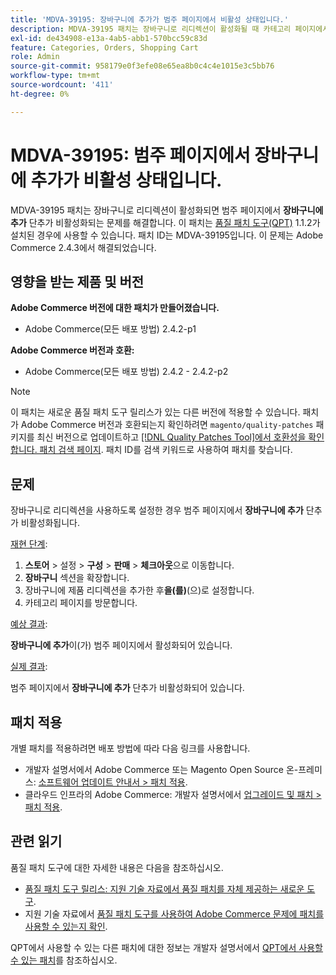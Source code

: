 ```yaml
---
title: 'MDVA-39195: 장바구니에 추가가 범주 페이지에서 비활성 상태입니다.'
description: MDVA-39195 패치는 장바구니로 리디렉션이 활성화될 때 카테고리 페이지에서 **장바구니에 추가** 단추가 비활성화되는 문제를 해결합니다. 이 패치는 [Quality Patches Tool (QPT)](/help/announcements/adobe-commerce-announcements/magento-quality-patches-released-new-tool-to-self-serve-quality-patches.md) 1.1.2가 설치된 경우 사용할 수 있습니다. 패치 ID는 MDVA-39195입니다. 이 문제는 Adobe Commerce 2.4.3에서 해결되었습니다.
exl-id: de434908-e13a-4ab5-abb1-570bcc59c83d
feature: Categories, Orders, Shopping Cart
role: Admin
source-git-commit: 958179e0f3efe08e65ea8b0c4c4e1015e3c5bb76
workflow-type: tm+mt
source-wordcount: '411'
ht-degree: 0%

---
```


# MDVA-39195: 범주 페이지에서 장바구니에 추가가 비활성 상태입니다.

MDVA-39195 패치는 장바구니로 리디렉션이 활성화되면 범주 페이지에서 **장바구니에 추가** 단추가 비활성화되는 문제를 해결합니다. 이 패치는 [품질 패치 도구(QPT)](/help/announcements/adobe-commerce-announcements/magento-quality-patches-released-new-tool-to-self-serve-quality-patches.md) 1.1.2가 설치된 경우에 사용할 수 있습니다. 패치 ID는 MDVA-39195입니다. 이 문제는 Adobe Commerce 2.4.3에서 해결되었습니다.

## 영향을 받는 제품 및 버전

**Adobe Commerce 버전에 대한 패치가 만들어졌습니다.**

* Adobe Commerce(모든 배포 방법) 2.4.2-p1

**Adobe Commerce 버전과 호환:**

* Adobe Commerce(모든 배포 방법) 2.4.2 - 2.4.2-p2

>[!NOTE]
>
>이 패치는 새로운 품질 패치 도구 릴리스가 있는 다른 버전에 적용할 수 있습니다. 패치가 Adobe Commerce 버전과 호환되는지 확인하려면 `magento/quality-patches` 패키지를 최신 버전으로 업데이트하고 [[!DNL Quality Patches Tool]에서 호환성을 확인합니다. 패치 검색 페이지](https://devdocs.magento.com/quality-patches/tool.html#patch-grid). 패치 ID를 검색 키워드로 사용하여 패치를 찾습니다.

## 문제

장바구니로 리디렉션을 사용하도록 설정한 경우 범주 페이지에서 **장바구니에 추가** 단추가 비활성화됩니다.

<u>재현 단계</u>:

1. **스토어** > 설정 > **구성** > **판매** > **체크아웃**&#x200B;으로 이동합니다.
1. **장바구니** 섹션을 확장합니다.
1. 장바구니에 제품 리디렉션을 추가한 후&#x200B;**을(를)**(으)로 설정합니다.
1. 카테고리 페이지를 방문합니다.

<u>예상 결과</u>:

**장바구니에 추가**&#x200B;이(가) 범주 페이지에서 활성화되어 있습니다.

<u>실제 결과</u>:

범주 페이지에서 **장바구니에 추가** 단추가 비활성화되어 있습니다.

## 패치 적용

개별 패치를 적용하려면 배포 방법에 따라 다음 링크를 사용합니다.

* 개발자 설명서에서 Adobe Commerce 또는 Magento Open Source 온-프레미스: [소프트웨어 업데이트 안내서 > 패치 적용](https://devdocs.magento.com/guides/v2.4/comp-mgr/patching/mqp.html).
* 클라우드 인프라의 Adobe Commerce: 개발자 설명서에서 [업그레이드 및 패치 > 패치 적용](https://devdocs.magento.com/cloud/project/project-patch.html).

## 관련 읽기

품질 패치 도구에 대한 자세한 내용은 다음을 참조하십시오.

* [품질 패치 도구 릴리스: 지원 기술 자료에서 품질 패치를 자체 제공하는 새로운 도구](/help/announcements/adobe-commerce-announcements/magento-quality-patches-released-new-tool-to-self-serve-quality-patches.md).
* 지원 기술 자료에서 [품질 패치 도구를 사용하여 Adobe Commerce 문제에 패치를 사용할 수 있는지 확인](/help/support-tools/patches-available-in-qpt-tool/check-patch-for-magento-issue-with-magento-quality-patches.md).

QPT에서 사용할 수 있는 다른 패치에 대한 정보는 개발자 설명서에서 [QPT에서 사용할 수 있는 패치](https://devdocs.magento.com/quality-patches/tool.html#patch-grid)를 참조하십시오.
